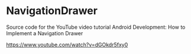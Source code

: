 # NavigationDrawer

Source code for the YouTube video tutorial Android Development: How to Implement a Navigation Drawer

https://www.youtube.com/watch?v=dGOkdr5fxy0
